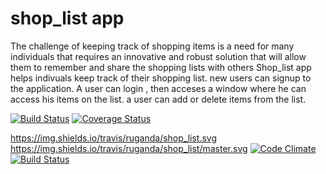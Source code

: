 
# shop_list app
The challenge of keeping track of shopping items is a need for many individuals that requires an innovative and robust solution that will allow them to remember and share the shopping lists with others 
 Shop_list app
 helps indivuals keep track of their shopping list.
new users can signup to the application.
A user can login , then acceses a window where he can access his items on the list.
a user can add  or delete items from the list.

[![Build Status](https://travis-ci.org/ruganda/shop_list.svg?branch=master)](https://travis-ci.org/ruganda/shop_list) 
[![Coverage Status](https://coveralls.io/repos/ruganda/shop_list/badge.svg?branch=master)](https://coveralls.io/r/ruganda/shop_list?branch=master)

https://img.shields.io/travis/ruganda/shop_list.svg
https://img.shields.io/travis/ruganda/shop_list/master.svg
[![Code Climate](https://codeclimate.com/github/cloudfoundry/membrane.png)](https://codeclimate.com/github/cloudfoundry/membrane)
  [![Build Status](https://travis-ci.org/cloudfoundry/membrane.png)](https://travis-ci.org/cloudfoundry/membrane)
  
